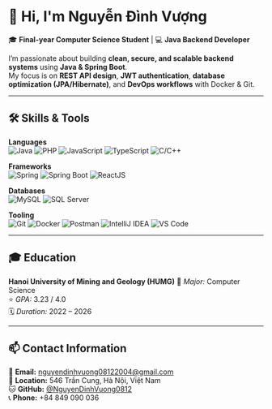 # 👋 Hi, I'm Nguyễn Đình Vượng

🎓 **Final-year Computer Science Student** | 💻 **Java Backend Developer**

I’m passionate about building **clean, secure, and scalable backend systems** using **Java & Spring Boot**.  
My focus is on **REST API design**, **JWT authentication**, **database optimization (JPA/Hibernate)**, and **DevOps workflows** with Docker & Git.

---

## 🛠️ Skills & Tools  

**Languages**  
![Java](https://img.shields.io/badge/Java-007396?logo=openjdk&logoColor=white)
![PHP](https://img.shields.io/badge/PHP-777BB4?style=for-the-badge&logo=php&logoColor=white)
![JavaScript](https://img.shields.io/badge/JavaScript-F7DF1E?style=for-the-badge&logo=javascript&logoColor=black)
![TypeScript](https://img.shields.io/badge/TypeScript-3178C6?style=for-the-badge&logo=typescript&logoColor=white)
![C/C++](https://img.shields.io/badge/C%2FC++-00599C?style=for-the-badge&logo=cplusplus&logoColor=white)

**Frameworks**  
![Spring](https://img.shields.io/badge/Spring-6DB33F?logo=spring&logoColor=white)
![Spring Boot](https://img.shields.io/badge/Spring%20Boot-6DB33F?logo=springboot&logoColor=white)
![ReactJS](https://img.shields.io/badge/ReactJS-20232A?style=for-the-badge&logo=react&logoColor=61DAFB)

**Databases**  
![MySQL](https://img.shields.io/badge/MySQL-4479A1?logo=mysql&logoColor=white)
![SQL Server](https://img.shields.io/badge/SQL%20Server-CC2927?logo=microsoftsqlserver&logoColor=white)

**Tooling**  
![Git](https://img.shields.io/badge/Git-F05032?logo=git&logoColor=white)
![Docker](https://img.shields.io/badge/Docker-2496ED?logo=docker&logoColor=white)
![Postman](https://img.shields.io/badge/Postman-FF6C37?logo=postman&logoColor=white)
![IntelliJ IDEA](https://img.shields.io/badge/IntelliJ%20IDEA-000000?logo=intellijidea&logoColor=white)
![VS Code](https://img.shields.io/badge/VS%20Code-007ACC?logo=visual-studio-code&logoColor=white)

---

## 🎓 Education  

**Hanoi University of Mining and Geology (HUMG)**
📘 *Major:* Computer Science  
⭐ *GPA:* 3.23 / 4.0  
🗓️ *Duration:* 2022 – 2026  

---

## 📫 Contact Information  

📧 **Email:** [nguyendinhvuong08122004@gmail.com](mailto:nguyendinhvuong08122004@gmail.com)  
📍 **Location:** 546 Trần Cung, Hà Nội, Việt Nam  
🐱 **GitHub:** [@NguyenDinhVuong0812](https://github.com/ndvuongq04)  
📞 **Phone:** +84 849 090 036


